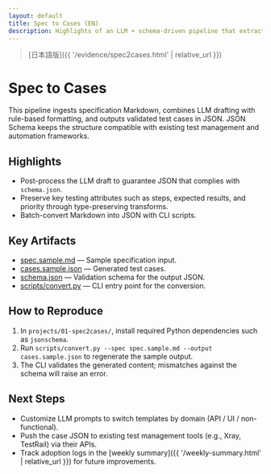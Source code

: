 ```yaml
---
layout: default
title: Spec to Cases (EN)
description: Highlights of an LLM + schema-driven pipeline that extracts test cases from specifications
---
```


> [日本語版]({{ '/evidence/spec2cases.html' | relative_url }})

# Spec to Cases

This pipeline ingests specification Markdown, combines LLM drafting with rule-based formatting, and outputs validated test cases in JSON. JSON Schema keeps the structure compatible with existing test management and automation frameworks.

## Highlights

- Post-process the LLM draft to guarantee JSON that complies with `schema.json`.
- Preserve key testing attributes such as steps, expected results, and priority through type-preserving transforms.
- Batch-convert Markdown into JSON with CLI scripts.

## Key Artifacts

- [spec.sample.md](https://github.com/Ryosuke4219/portfolio/blob/main/projects/01-spec2cases/spec.sample.md) — Sample specification input.
- [cases.sample.json](https://github.com/Ryosuke4219/portfolio/blob/main/projects/01-spec2cases/cases.sample.json) — Generated test cases.
- [schema.json](https://github.com/Ryosuke4219/portfolio/blob/main/projects/01-spec2cases/schema.json) — Validation schema for the output JSON.
- [scripts/convert.py](https://github.com/Ryosuke4219/portfolio/blob/main/projects/01-spec2cases/scripts/convert.py) — CLI entry point for the conversion.

## How to Reproduce

1. In `projects/01-spec2cases/`, install required Python dependencies such as `jsonschema`.
2. Run `scripts/convert.py --spec spec.sample.md --output cases.sample.json` to regenerate the sample output.
3. The CLI validates the generated content; mismatches against the schema will raise an error.

## Next Steps

- Customize LLM prompts to switch templates by domain (API / UI / non-functional).
- Push the case JSON to existing test management tools (e.g., Xray, TestRail) via their APIs.
- Track adoption logs in the [weekly summary]({{ '/weekly-summary.html' | relative_url }}) for future improvements.
